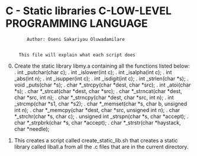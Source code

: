 #	     C - Static libraries C-LOW-LEVEL PROGRAMMING LANGUAGE


		  
		    Author: Oseni Sakariyau Oluwadamilare


		 This file will explain what each script does


0. Create the static library libmy.a containing all the functions listed below:
	. int _putchar(char c);
	. int _islower(int c);
	. int _isalpha(int c);
	. int _abs(int n);
	. int _isupper(int c);
	. int _isdigit(int c);
	. int _strlen(char *s);
	. void _puts(char *s);
	. char *_strcpy(char *dest, char *src);
	. int _atoi(char *s);
	. char *_strcat(char *dest, char *src);
	. char *_strncat(char *dest, char *src, int n);
	. char *_strncpy(char *dest, char *src, int n);
	. int _strcmp(char *s1, char *s2);
	. char *_memset(char *s, char b, unsigned int n);
	. char *_memcpy(char *dest, char *src, unsigned int n);
	. char *_strchr(char *s, char c);
	. unsigned int _strspn(char *s, char *accept);
	. char *_strpbrk(char *s, char *accept);
	. char *_strstr(char *haystack, char *needle);


1. This creates a script called create_static_lib.sh that creates a static library called liball.a from all the .c files that are in the current directory.
